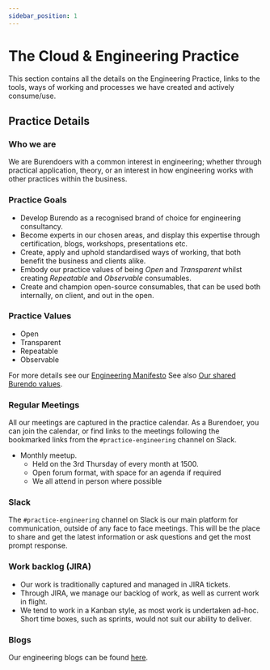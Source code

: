 ```yaml
---
sidebar_position: 1
---
```

# The Cloud & Engineering Practice

This section contains all the details on the Engineering Practice, links to the tools, ways of working and processes we have created and actively consume/use.

## Practice Details

### Who we are  

We are Burendoers with a common interest in engineering; whether through practical application, theory, or an interest in how engineering works with other practices within the business.

### Practice Goals  

- Develop Burendo as a recognised brand of choice for engineering consultancy.
- Become experts in our chosen areas, and display this expertise through certification, blogs, workshops, presentations etc.
- Create, apply and uphold standardised ways of working, that both benefit the business and clients alike.
- Embody our practice values of being _Open_ and _Transparent_ whilst creating _Repeatable_ and _Observable_ consumables.
- Create and champion open-source consumables, that can be used both internally, on client, and out in the open.

### Practice Values

- Open
- Transparent
- Repeatable
- Observable

For more details see our [Engineering Manifesto](man.md)
See also [Our shared Burendo values](https://www.burendo.com/burendo-values/).

### Regular Meetings  

All our meetings are captured in the practice calendar. As a Burendoer, you can join the calendar, or find links to the meetings following the bookmarked links from the `#practice-engineering` channel on Slack.

- Monthly meetup.
  - Held on the 3rd Thursday of every month at 1500.
  - Open forum format, with space for an agenda if required
  - We all attend in person where possible


### Slack

The `#practice-engineering` channel on Slack is our main platform for communication, outside of any face to face meetings.  This will be the place to share and get the latest information or ask questions and get the most prompt response.

### Work backlog (JIRA)  

- Our work is traditionally captured and managed in JIRA tickets.  
- Through JIRA, we manage our backlog of work, as well as current work in flight.  
- We tend to work in a Kanban style, as most work is undertaken ad-hoc.  Short time boxes, such as sprints, would not suit our ability to deliver.

### Blogs

Our engineering blogs can be found [here](/blog/tags/engineering/).
